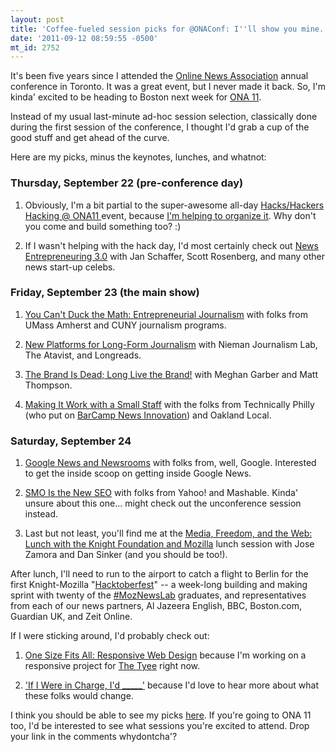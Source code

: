 ```yaml
---
layout: post
title: 'Coffee-fueled session picks for @ONAConf: I''ll show you mine... #ona11'
date: '2011-09-12 08:59:55 -0500'
mt_id: 2752
---
```

It's been five years since I attended the [Online News Association](http://ournalists.org/) annual conference in Toronto. It was a great event, but I never made it back. So, I'm kinda' excited to be heading to Boston next week for [ONA 11](http://ona11.journalists.org/).

Instead of my usual last-minute ad-hoc session selection, classically done during the first session of the conference, I thought I'd grab a cup of the good stuff and get ahead of the curve. 

Here are my picks, minus the keynotes, lunches, and whatnot: 

### Thursday, September 22 (pre-conference day)

1. Obviously, I'm a bit partial to the super-awesome all-day [Hacks/Hackers Hacking @ ONA11 ](http://ona11.sched.org/event/ad40450f70ecb2f7e318307c8d6c1a29) event, because [I'm helping to organize it](http://www.phillipadsmith.com/2011/09/going-to-onaconf-this-month-live-near-boston-come-to-the-hackshackers-hack-day-on-sept-22.html). Why don't you come and build something too?  :)

1. If I wasn't helping with the hack day, I'd most certainly check out [News Entrepreneuring 3.0](http://ona11.sched.org/event/28208f01c98482e75136db71d4edceff) with Jan Schaffer, Scott Rosenberg, and many other news start-up celebs. 

### Friday, September 23 (the main show)

1. [You Can't Duck the Math: Entrepreneurial Journalism](http://ona11.sched.org/event/705c750d3a5e9c8dcc28766d80813e94) with folks from UMass Amherst and CUNY journalism programs.

1. [New Platforms for Long-Form Journalism](http://ona11.sched.org/event/a0d498da0322bbf4962256dce53a168a) with Nieman Journalism Lab, The Atavist, and Longreads.

1. [The Brand Is Dead; Long Live the Brand!](http://ona11.sched.org/event/c8430261c4af8fe8dc29d73f9a3bb849) with Meghan Garber and Matt Thompson.

1. [Making It Work with a Small Staff](http://ona11.sched.org/event/170bd72358c70a806a878729b2d63285) with the folks from Technically Philly (who put on [BarCamp News Innovation](http://www.phillipadsmith.com/2011/05/link-love-from-barcamp-news-innovation-philly-bcniphilly.html)) and Oakland Local.

### Saturday, September 24

1. [Google News and Newsrooms](http://ona11.sched.org/event/d414397a77bfc1bdcc0c64830ae5df3d) with folks from, well, Google. Interested to get the inside scoop on getting inside Google News.

1. [SMO Is the New SEO](http://ona11.sched.org/event/82d4cf9b445173dffd797efe9943b6a5) with folks from Yahoo! and Mashable. Kinda' unsure about this one... might check out the unconference session instead.

1. Last but not least, you'll find me at the [Media, Freedom, and the Web: Lunch with the Knight Foundation and Mozilla](http://ona11.sched.org/event/e84a526dd85ff98b311f30d0ed549283) lunch session with Jose Zamora and Dan Sinker (and you should be too!).

After lunch, I'll need to run to the airport to catch a flight to Berlin for the first Knight-Mozilla "[Hacktoberfest](https://wiki.mozilla.org/Drumbeat/MoJo/hackfest/berlin)" -- a week-long building and making sprint with twenty of the [#MozNewsLab](https://drumbeat.org/en-US/journalism/learninglab/) graduates, and representatives from each of our news partners, Al Jazeera English, BBC, Boston.com, Guardian UK, and Zeit Online.

If I were sticking around, I'd probably check out:

1. [One Size Fits All: Responsive Web Design](http://ona11.sched.org/event/7efa9226b61be3eb4a8a936df2d1abf4) because I'm working on a responsive project for [The Tyee](http://thetyee.ca) right now.

1. [ 'If I Were in Charge, I'd _____'](http://ona11.sched.org/event/e7d211e7ffd82becbaf2f3f0f7a9c437) because I'd love to hear more about what these folks would change.


I think you should be able to see my picks [here](http://ona11.sched.org/phillipadsmith). If you're going to ONA 11 too, I'd be interested to see what sessions you're excited to attend. Drop your link in the comments whydontcha'? 
